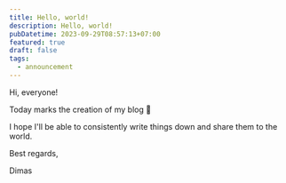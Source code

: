 ```yaml
---
title: Hello, world!
description: Hello, world!
pubDatetime: 2023-09-29T08:57:13+07:00
featured: true
draft: false
tags:
  - announcement
---
```

Hi, everyone!


Today marks the creation of my blog 🎉

I hope I'll be able to consistently write things down and share them to the world.


Best regards,

Dimas
